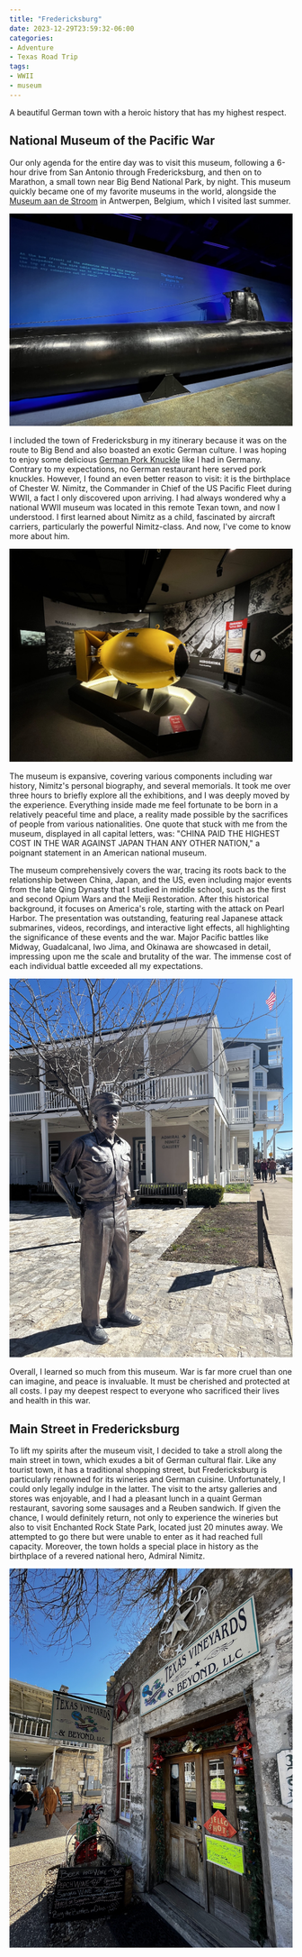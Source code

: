 ```yaml
---
title: "Fredericksburg"
date: 2023-12-29T23:59:32-06:00
categories:
- Adventure
- Texas Road Trip
tags:
- WWII
- museum
---
```


A beautiful German town with a heroic history that has my highest respect.

## National Museum of the Pacific War

Our only agenda for the entire day was to visit this museum, following a 6-hour drive from San Antonio through Fredericksburg, and then on to Marathon, a small town near Big Bend National Park, by night. This museum quickly became one of my favorite museums in the world, alongside the [Museum aan de Stroom](/posts/2023-08-09-antwerpen/#museum-aan-de-stroom) in Antwerpen, Belgium, which I visited last summer.

![IMG_5536](IMG_5536.jpg)

I included the town of Fredericksburg in my itinerary because it was on the route to Big Bend and also boasted an exotic German culture. I was hoping to enjoy some delicious [German Pork Knuckle](/posts/2023-08-11-cologne/#german-pork-knuckle-and-beer) like I had in Germany. Contrary to my expectations, no German restaurant here served pork knuckles. However, I found an even better reason to visit: it is the birthplace of Chester W. Nimitz, the Commander in Chief of the US Pacific Fleet during WWII, a fact I only discovered upon arriving. I had always wondered why a national WWII museum was located in this remote Texan town, and now I understood. I first learned about Nimitz as a child, fascinated by aircraft carriers, particularly the powerful Nimitz-class. And now, I've come to know more about him.

![IMG_5537](IMG_5537.jpg)

The museum is expansive, covering various components including war history, Nimitz's personal biography, and several memorials. It took me over three hours to briefly explore all the exhibitions, and I was deeply moved by the experience. Everything inside made me feel fortunate to be born in a relatively peaceful time and place, a reality made possible by the sacrifices of people from various nationalities. One quote that stuck with me from the museum, displayed in all capital letters, was: "CHINA PAID THE HIGHEST COST IN THE WAR AGAINST JAPAN THAN ANY OTHER NATION," a poignant statement in an American national museum.

The museum comprehensively covers the war, tracing its roots back to the relationship between China, Japan, and the US, even including major events from the late Qing Dynasty that I studied in middle school, such as the first and second Opium Wars and the Meiji Restoration. After this historical background, it focuses on America's role, starting with the attack on Pearl Harbor. The presentation was outstanding, featuring real Japanese attack submarines, videos, recordings, and interactive light effects, all highlighting the significance of these events and the war. Major Pacific battles like Midway, Guadalcanal, Iwo Jima, and Okinawa are showcased in detail, impressing upon me the scale and brutality of the war. The immense cost of each individual battle exceeded all my expectations.

![IMG_5541](IMG_5541.jpg)

Overall, I learned so much from this museum. War is far more cruel than one can imagine, and peace is invaluable. It must be cherished and protected at all costs. I pay my deepest respect to everyone who sacrificed their lives and health in this war.

## Main Street in Fredericksburg

To lift my spirits after the museum visit, I decided to take a stroll along the main street in town, which exudes a bit of German cultural flair. Like any tourist town, it has a traditional shopping street, but Fredericksburg is particularly renowned for its wineries and German cuisine. Unfortunately, I could only legally indulge in the latter. The visit to the artsy galleries and stores was enjoyable, and I had a pleasant lunch in a quaint German restaurant, savoring some sausages and a Reuben sandwich. If given the chance, I would definitely return, not only to experience the wineries but also to visit Enchanted Rock State Park, located just 20 minutes away. We attempted to go there but were unable to enter as it had reached full capacity. Moreover, the town holds a special place in history as the birthplace of a revered national hero, Admiral Nimitz.

![IMG_5542](IMG_5542.jpg)
